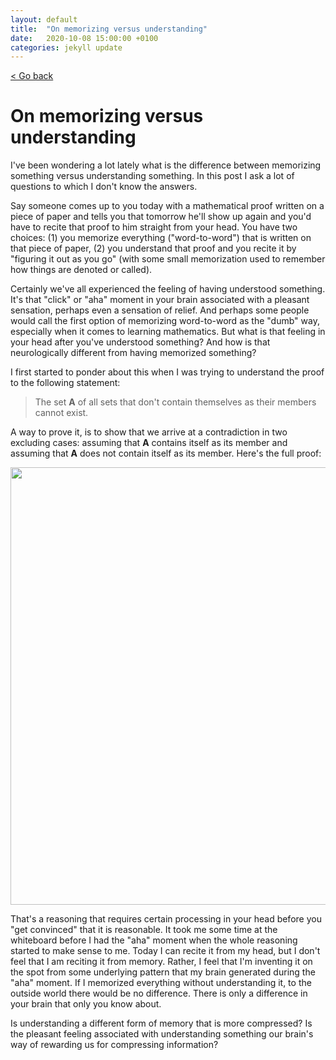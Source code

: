 ```yaml
---
layout: default
title:  "On memorizing versus understanding"
date:   2020-10-08 15:00:00 +0100
categories: jekyll update
---
```


<p>
   <a href="/science-docs/#science_blog_and_thoughts">
      < Go back
  </a>
</p>

# On memorizing versus understanding

I've been wondering a lot lately what is the difference between memorizing something versus understanding something. In this post I ask a lot of questions to which I don't know the answers.

Say someone comes up to you today with a mathematical proof written on a piece of paper and tells you that tomorrow he'll show up again and you'd have to recite that proof to him straight from your head. You have two choices: (1) you memorize everything ("word-to-word") that is written on that piece of paper, (2) you understand that proof and you recite it by "figuring it out as you go" (with some small memorization used to remember how things are denoted or called).

Certainly we've all experienced the feeling of having understood something. It's that "click" or "aha" moment in your brain associated with a pleasant sensation, perhaps even a sensation of relief. And perhaps some people would call the first option of memorizing word-to-word as the "dumb" way, especially when it comes to learning mathematics. But what is that feeling in your head after you've understood something? And how is that neurologically different from having memorized something?

I first started to ponder about this when I was trying to understand the proof to the following statement:

> The set **A** of all sets that don't contain themselves as their members cannot exist.

A way to prove it, is to show that we arrive at a contradiction in two excluding cases: assuming that **A** contains itself as its member and assuming that **A** does not contain itself as its member. Here's the full proof:

<p align="center">
  <img src="https://github.com/camillejr/science-docs/raw/master/_posts/A-set.png" width="700">
</p>

That's a reasoning that requires certain processing in your head before you "get convinced" that it is reasonable. It took me some time at the whiteboard before I had the "aha" moment when the whole reasoning started to make sense to me. Today I can recite it from my head, but I don't feel that I am reciting it from memory. Rather, I feel that I'm inventing it on the spot from some underlying pattern that my brain generated during the "aha" moment. If I memorized everything without understanding it, to the outside world there would be no difference. There is only a difference in your brain that only you know about.

Is understanding a different form of memory that is more compressed? Is the pleasant feeling associated with understanding something our brain's way of rewarding us for compressing information?

